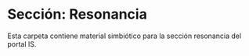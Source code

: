 # Sección: Resonancia

Esta carpeta contiene material simbiótico para la sección resonancia del portal IS.